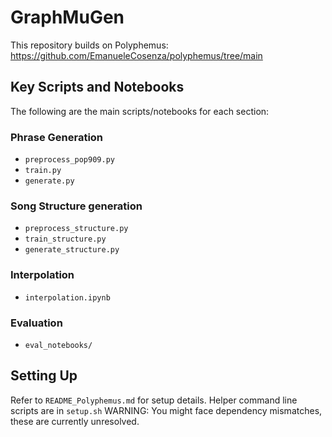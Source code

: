 # GraphMuGen

This repository builds on Polyphemus: https://github.com/EmanueleCosenza/polyphemus/tree/main

## Key Scripts and Notebooks
The following are the main scripts/notebooks for each section:
### Phrase Generation
- `preprocess_pop909.py`
- `train.py`
- `generate.py`

### Song Structure generation
- `preprocess_structure.py`
- `train_structure.py`
- `generate_structure.py`


### Interpolation
- `interpolation.ipynb`


### Evaluation
- `eval_notebooks/`


## Setting Up
Refer to `README_Polyphemus.md` for setup details.
Helper command line scripts are in `setup.sh`
WARNING: You might face dependency mismatches, these are currently unresolved. 
